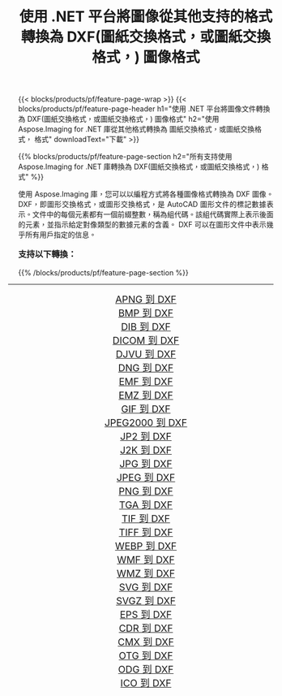 ﻿---
title: 使用 .NET 平台將圖像從其他支持的格式轉換為 DXF(圖紙交換格式，或圖紙交換格式，) 圖像格式 
weight: 3920
url: /zh-hant/net/conversion/to/dxf/ 
lang: zh-hant
langdirlevel: 2
locales: zh-hans,ja,it,ru,de,es,fr,nl,id,lt,pl,pt,vi,tr,ko,zh-hant,ar,hi,th,sv,cs,uk,he
description: 使用 Aspose.Imaging for .NET 庫可以輕鬆地將其他支持的圖像格式轉換為 DXF(圖紙交換格式，或圖紙交換格式，)
---

{{< blocks/products/pf/feature-page-wrap >}}
{{< blocks/products/pf/feature-page-header h1="使用 .NET 平台將圖像文件轉換為 DXF(圖紙交換格式，或圖紙交換格式，) 圖像格式" h2="使用 Aspose.Imaging for .NET 庫從其他格式轉換為 圖紙交換格式，或圖紙交換格式， 格式" downloadText="下載" >}}


{{% blocks/products/pf/feature-page-section  h2="所有支持使用 Aspose.Imaging for .NET 庫轉換為 DXF(圖紙交換格式，或圖紙交換格式，) 格式" %}}
<p align=justify>使用 Aspose.Imaging 庫，您可以以編程方式將各種圖像格式轉換為 DXF 圖像。 DXF，即圖形交換格式，或圖形交換格式，是 AutoCAD 圖形文件的​​標記數據表示。文件中的每個元素都有一個前綴整數，稱為組代碼。該組代碼實際上表示後面的元素，並指示給定對像類型的數據元素的含義。 DXF 可以在圖形文件中表示幾乎所有用戶指定的信息。</p>
<h3 style="margin-top:16px;">
支持以下轉換：
</h3>
{{% /blocks/products/pf/feature-page-section %}}
<div class="container-fluid productfamilypage bg-gray">
    <div class="convertypes bg-gray agp-content section">
        <div class="container">
		<hr style="margin-left:-20px;"/>
		<div class="row other-converters" style="gap: 10px;font-size: 19px;text-align:center;">
		    <div class='col-md-3 other-converter remove-lp remove-rp'><a href="/imaging/zh-hant/net/conversion/apng-to-dxf/" style="padding:15px;">APNG 到 DXF</a></div>
<div class='col-md-3 other-converter remove-lp remove-rp'><a href="/imaging/zh-hant/net/conversion/bmp-to-dxf/" style="padding:15px;">BMP 到 DXF</a></div>
<div class='col-md-3 other-converter remove-lp remove-rp'><a href="/imaging/zh-hant/net/conversion/dib-to-dxf/" style="padding:15px;">DIB 到 DXF</a></div>
<div class='col-md-3 other-converter remove-lp remove-rp'><a href="/imaging/zh-hant/net/conversion/dicom-to-dxf/" style="padding:15px;">DICOM 到 DXF</a></div>
<div class='col-md-3 other-converter remove-lp remove-rp'><a href="/imaging/zh-hant/net/conversion/djvu-to-dxf/" style="padding:15px;">DJVU 到 DXF</a></div>
<div class='col-md-3 other-converter remove-lp remove-rp'><a href="/imaging/zh-hant/net/conversion/dng-to-dxf/" style="padding:15px;">DNG 到 DXF</a></div>
<div class='col-md-3 other-converter remove-lp remove-rp'><a href="/imaging/zh-hant/net/conversion/emf-to-dxf/" style="padding:15px;">EMF 到 DXF</a></div>
<div class='col-md-3 other-converter remove-lp remove-rp'><a href="/imaging/zh-hant/net/conversion/emz-to-dxf/" style="padding:15px;">EMZ 到 DXF</a></div>
<div class='col-md-3 other-converter remove-lp remove-rp'><a href="/imaging/zh-hant/net/conversion/gif-to-dxf/" style="padding:15px;">GIF 到 DXF</a></div>
<div class='col-md-3 other-converter remove-lp remove-rp'><a href="/imaging/zh-hant/net/conversion/jpeg2000-to-dxf/" style="padding:15px;">JPEG2000 到 DXF</a></div>
<div class='col-md-3 other-converter remove-lp remove-rp'><a href="/imaging/zh-hant/net/conversion/jp2-to-dxf/" style="padding:15px;">JP2 到 DXF</a></div>
<div class='col-md-3 other-converter remove-lp remove-rp'><a href="/imaging/zh-hant/net/conversion/j2k-to-dxf/" style="padding:15px;">J2K 到 DXF</a></div>
<div class='col-md-3 other-converter remove-lp remove-rp'><a href="/imaging/zh-hant/net/conversion/jpg-to-dxf/" style="padding:15px;">JPG 到 DXF</a></div>
<div class='col-md-3 other-converter remove-lp remove-rp'><a href="/imaging/zh-hant/net/conversion/jpeg-to-dxf/" style="padding:15px;">JPEG 到 DXF</a></div>
<div class='col-md-3 other-converter remove-lp remove-rp'><a href="/imaging/zh-hant/net/conversion/png-to-dxf/" style="padding:15px;">PNG 到 DXF</a></div>
<div class='col-md-3 other-converter remove-lp remove-rp'><a href="/imaging/zh-hant/net/conversion/tga-to-dxf/" style="padding:15px;">TGA 到 DXF</a></div>
<div class='col-md-3 other-converter remove-lp remove-rp'><a href="/imaging/zh-hant/net/conversion/tif-to-dxf/" style="padding:15px;">TIF 到 DXF</a></div>
<div class='col-md-3 other-converter remove-lp remove-rp'><a href="/imaging/zh-hant/net/conversion/tiff-to-dxf/" style="padding:15px;">TIFF 到 DXF</a></div>
<div class='col-md-3 other-converter remove-lp remove-rp'><a href="/imaging/zh-hant/net/conversion/webp-to-dxf/" style="padding:15px;">WEBP 到 DXF</a></div>
<div class='col-md-3 other-converter remove-lp remove-rp'><a href="/imaging/zh-hant/net/conversion/wmf-to-dxf/" style="padding:15px;">WMF 到 DXF</a></div>
<div class='col-md-3 other-converter remove-lp remove-rp'><a href="/imaging/zh-hant/net/conversion/wmz-to-dxf/" style="padding:15px;">WMZ 到 DXF</a></div>
<div class='col-md-3 other-converter remove-lp remove-rp'><a href="/imaging/zh-hant/net/conversion/svg-to-dxf/" style="padding:15px;">SVG 到 DXF</a></div>
<div class='col-md-3 other-converter remove-lp remove-rp'><a href="/imaging/zh-hant/net/conversion/svgz-to-dxf/" style="padding:15px;">SVGZ 到 DXF</a></div>
<div class='col-md-3 other-converter remove-lp remove-rp'><a href="/imaging/zh-hant/net/conversion/eps-to-dxf/" style="padding:15px;">EPS 到 DXF</a></div>
<div class='col-md-3 other-converter remove-lp remove-rp'><a href="/imaging/zh-hant/net/conversion/cdr-to-dxf/" style="padding:15px;">CDR 到 DXF</a></div>
<div class='col-md-3 other-converter remove-lp remove-rp'><a href="/imaging/zh-hant/net/conversion/cmx-to-dxf/" style="padding:15px;">CMX 到 DXF</a></div>
<div class='col-md-3 other-converter remove-lp remove-rp'><a href="/imaging/zh-hant/net/conversion/otg-to-dxf/" style="padding:15px;">OTG 到 DXF</a></div>
<div class='col-md-3 other-converter remove-lp remove-rp'><a href="/imaging/zh-hant/net/conversion/odg-to-dxf/" style="padding:15px;">ODG 到 DXF</a></div>
<div class='col-md-3 other-converter remove-lp remove-rp'><a href="/imaging/zh-hant/net/conversion/ico-to-dxf/" style="padding:15px;">ICO 到 DXF</a></div>
                </div>
        </div>
    </div>
</div>
<br/>

